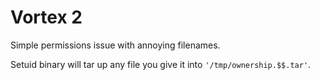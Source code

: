 # Vortex 2

Simple permissions issue with annoying filenames.

Setuid binary will tar up any file you give it into `'/tmp/ownership.$$.tar'`.